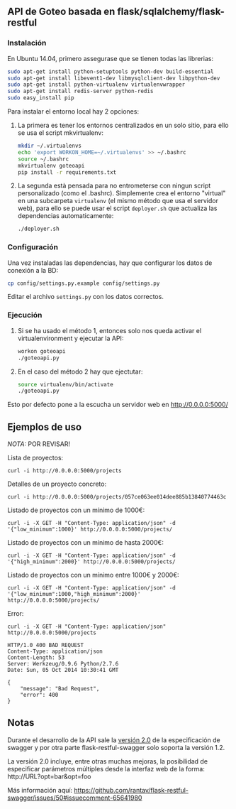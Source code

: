 ## API de Goteo basada en flask/sqlalchemy/flask-restful

### Instalación
En Ubuntu 14.04, primero assegurase que se tienen todas las librerias:

```bash
sudo apt-get install python-setuptools python-dev build-essential
sudo apt-get install libevent1-dev libmysqlclient-dev libpython-dev
sudo apt-get install python-virtualenv virtualenvwrapper
sudo apt-get install redis-server python-redis
sudo easy_install pip
```

Para instalar el entorno local hay 2 opciones:

1. La primera es tener los entornos centralizados en un solo sitio, para ello se usa el script mkvirtualenv:
    ```bash
    mkdir ~/.virtualenvs
    echo 'export WORKON_HOME=~/.virtualenvs' >> ~/.bashrc
    source ~/.bashrc
    mkvirtualenv goteoapi
    pip install -r requirements.txt
    ```

2. La segunda està pensada para no entrometerse con ningun script personalizado (como el .bashrc). Simplemente crea el entorno "virtual" en una subcarpeta `virtualenv` (el mismo método que usa el servidor web), para ello se puede usar el script `deployer.sh` que actualiza las dependencias automaticamente:
    ```bash
    ./deployer.sh
    ```
### Configuración

Una vez instaladas las dependencias, hay que configurar los datos de conexión a la BD:
```bash
cp config/settings.py.example config/settings.py
```

Editar el archivo `settings.py` con los datos correctos.

### Ejecución

1. Si se ha usado el método 1, entonces solo nos queda activar el virtualenvironment y ejecutar la API:
    ```bash
    workon goteoapi
    ./goteoapi.py
    ```

2. En el caso del método 2 hay que ejectutar:
    ```bash
    source virtualenv/bin/activate
    ./goteoapi.py
    ```

Esto por defecto pone a la escucha un servidor web en http://0.0.0.0:5000/

## Ejemplos de uso
*NOTA:* POR REVISAR!

Lista de proyectos:

    curl -i http://0.0.0.0:5000/projects

Detalles de un proyecto concreto:

    curl -i http://0.0.0.0:5000/projects/057ce063ee014dee885b13840774463c

Listado de proyectos con un mínimo de 1000€:

    curl -i -X GET -H "Content-Type: application/json" -d '{"low_minimum":1000}' http://0.0.0.0:5000/projects/

Listado de proyectos con un mínimo de hasta 2000€:

    curl -i -X GET -H "Content-Type: application/json" -d '{"high_minimum":2000}' http://0.0.0.0:5000/projects/

Listado de proyectos con un mínimo entre 1000€ y 2000€:

    curl -i -X GET -H "Content-Type: application/json" -d '{"low_minimum":1000,"high_minimum":2000}' http://0.0.0.0:5000/projects/

Error:

    curl -i -X GET -H "Content-Type: application/json" http://0.0.0.0:5000/projects

    HTTP/1.0 400 BAD REQUEST
    Content-Type: application/json
    Content-Length: 53
    Server: Werkzeug/0.9.6 Python/2.7.6
    Date: Sun, 05 Oct 2014 10:30:41 GMT

    {
        "message": "Bad Request",
        "error": 400
    }

## Notas

Durante el desarrollo de la API sale la [versión 2.0](https://github.com/swagger-api/swagger-spec/blob/master/versions/2.0.md)
de la especificación de swagger y por otra parte flask-restful-swagger solo soporta la versión 1.2.

La versión 2.0 incluye, entre otras muchas mejoras, la posibilidad de especificar parámetros múltiples desde la interfaz web
de la forma: http://URL?opt=bar&opt=foo

Más información aquí:
https://github.com/rantav/flask-restful-swagger/issues/50#issuecomment-65641980
